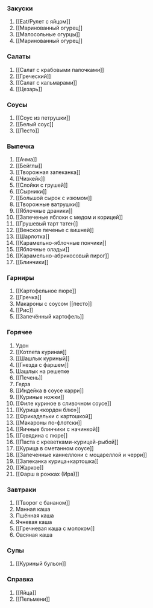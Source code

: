 ### Закуски
1. [[Eat/Рулет с яйцом]]
2. [[Маринованный огурец]]
3. [[Малосольные огурцы]]
4. [[Маринованный огурец]]
### Салаты
1. [[Салат с крабовыми палочками]]
2. [[Греческий]]
3. [[Салат с кальмарами]]
4. [[Цезарь]]
### Соусы
1. [[Соус из петрушки]]
2. [[Белый соус]]
3. [[Песто]]
### Выпечка
1. [[Ачма]]
2. [[Бейглы]]
3. [[Творожная запеканка]] 
4. [[Чизкейк]]
5. [[Слойки с грушей]]
6. [[Сырники]]
7. [[Большой сырок с изюмом]] 
8. [[Творожные ватрушки]]
9. [[Яблочные драники]]
10. [[Запеченые яблоки с медом и корицей]]
11. [[Грушевый тарт татен]]
12. [[Венское печенье с вишней]]
13. [[Шарлотка]]
14. [[Карамельно-яблочные пончики]]
15. [[Яблочные оладьи]]
16. [[Карамельно-абрикосовый пирог]]
17. [[Блинчики]]
### Гарниры
1. [[Картофельное пюре]]
2. [[Гречка]]
3. Макароны с соусом [[песто]]
4. [[Рис]]
5. [[Запечённый картофель]]
### Горячее
1. Удон
2. [[Котлета куриная]]
3. [[Шашлык куриный]]
4. [[Гнезда с фаршем]]
5. Шашлык на решетке
6. [[Печень]]
7. Гедза
8. [[Индейка в соусе карри]]
9. [[Куриные ножки]]
10. [[Филе куриное в сливочном соусе]]
11. [[Курица «кордон блю»]]
12. [[Фрикадельки с картошкой]]
13. [[Макароны по-флотски]]
14. [[Яичные блинчики с начинкой]]
15. [[Говядина с пюре]]
16. [[Паста с креветками-курицей-рыбой]]
17. [[Курица в сметанном соусе]]
18. [[Запеченные каннеллони с моцареллой и черри]]
19. [[Запеканка курица+картошка]]
20. [[Жаркое]]
21. [[Фарш в рожках (Ира)]]

### Завтраки
1. [[Творог с бананом]]
2. Манная каша
3. Пшённая каша
4. Ячневая каша
5. [[Гречневая каша с молоком]]
6. Овсяная каша
### Супы
1. [[Куриный бульон]]
### Справка
1. [[Яйца]]
2. [[Пельмени]]
